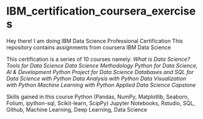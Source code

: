 # IBM_certification_coursera_exercises
Hey there!
I am doing IBM Data Science Professional Certification
This repository contains assignments from coursera IBM Data Science

This certification is a series of 10 courses namely:
_What is Data Science?_
_Tools for Data Science_
_Data Science Methodology_
_Python for Data Science, AI & Development_
_Python Project for Data Science_
_Databases and SQL for Data Science with Python_
_Data Analysis with Python_
_Data Visualization with Python_
_Machine Learning with Python_
_Applied Data Science Capstone_

Skills gained in this course
Python (Pandas, NumPy, Matplotlib, Seaborn, Folium, ipython-sql, Scikit-learn, ScipPy)
Jupyter Notebooks, Rstudio, SQL, Github, Machine Learning, Deep Learning, Data Science
